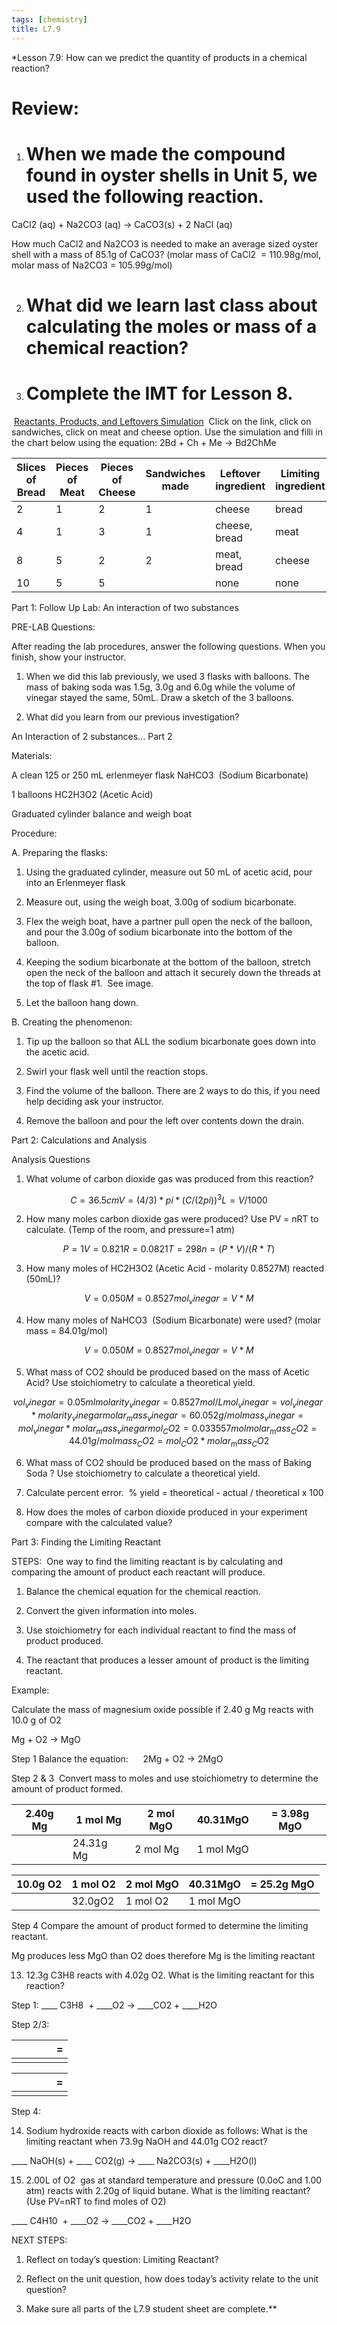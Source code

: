 ```yaml
---
tags: [chemistry]
title: L7.9
---
```

*Lesson 7.9: How can we predict the quantity of products in a chemical reaction?  

# Review:

1.  # When we made the compound found in oyster shells in Unit 5, we used the following reaction.
    

  

CaCl2 (aq) + Na2CO3 (aq) → CaCO3(s) + 2 NaCl (aq)

  

How much CaCl2 and Na2CO3 is needed to make an average sized oyster shell with a mass of 85.1g of CaCO3? (molar mass of CaCl2  = 110.98g/mol, molar mass of Na2CO3 = 105.99g/mol)

2.  # What did we learn last class about calculating the moles or mass of a chemical reaction? 
    

  

3.  # Complete the IMT for Lesson 8.
    

  

 [Reactants, Products, and Leftovers Simulation](https://phet.colorado.edu/en/simulations/reactants-products-and-leftovers)  Click on the link, click on sandwiches, click on meat and cheese option. Use the simulation and filli in the chart below using the equation: 2Bd + Ch + Me → Bd2ChMe

| Slices of Bread | Pieces of Meat | Pieces of Cheese | Sandwiches made | Leftover ingredient | Limiting ingredient |
| --------------- | -------------- | ---------------- | --------------- | ------------------- | ------------------- |
| 2               | 1              | 2                | 1               | cheese              | bread               |
| 4               | 1              | 3                | 1               | cheese, bread       | meat                |
| 8               | 5              | 2                | 2               | meat, bread         | cheese              |
| 10              | 5              | 5                |                 | none                | none                |



Part 1: Follow Up Lab: An interaction of two substances

  

PRE-LAB Questions: 

After reading the lab procedures, answer the following questions. When you finish, show your instructor. 

  

1.  When we did this lab previously, we used 3 flasks with balloons. The mass of baking soda was 1.5g, 3.0g and 6.0g while the volume of vinegar stayed the same, 50mL. Draw a sketch of the 3 balloons.
    

  
  
  
  
  
  
  

2.  What did you learn from our previous investigation? 
    

  
  
  
  

An Interaction of 2 substances… Part 2

  

Materials:

A clean 125 or 250 mL erlenmeyer flask NaHCO3  (Sodium Bicarbonate) 

1 balloons HC2H3O2 (Acetic Acid)  

Graduated cylinder balance and weigh boat

  
  

Procedure:

  

A. Preparing the flasks:

1.  Using the graduated cylinder, measure out 50 mL of acetic acid, pour into an Erlenmeyer flask
    
2.  Measure out, using the weigh boat, 3.00g of sodium bicarbonate. 
    
3.  Flex the weigh boat, have a partner pull open the neck of the balloon, and pour the 3.00g of sodium bicarbonate into the bottom of the balloon.  
    
4.  Keeping the sodium bicarbonate at the bottom of the balloon, stretch open the neck of the balloon and attach it securely down the threads at the top of flask #1.  See image.
    
5.  Let the balloon hang down.
    

  

B. Creating the phenomenon:

1.  Tip up the balloon so that ALL the sodium bicarbonate goes down into the acetic acid.
    
2.  Swirl your flask well until the reaction stops.
    
3.  Find the volume of the balloon. There are 2 ways to do this, if you need help deciding ask your instructor. 
    

  

4.  Remove the balloon and pour the left over contents down the drain.
    

  
  

Part 2: Calculations and Analysis

Analysis Questions

1.  What volume of carbon dioxide gas was produced from this reaction? 
    
``` math
C = 36.5 cm

V = (4/3)*pi*(C/(2pi))^3

L = V/1000
```
  
  

2.  How many moles carbon dioxide gas were produced? Use PV = nRT to calculate. (Temp of the room, and pressure=1 atm)
    

```math
P = 1
V = 0.821
R = 0.0821
T = 298

n = (P*V)/(R*T)
```
  
  
  
  

3.  How many moles of HC2H3O2 (Acetic Acid - molarity 0.8527M) reacted (50mL)?
    

```math
V = 0.050
M = 0.8527
mol_vinegar = V * M
```
  
  

4.  How many moles of NaHCO3  (Sodium Bicarbonate) were used? (molar mass = 84.01g/mol)

```math
V = 0.050
M = 0.8527
mol_vinegar = V * M
```
  

5.  What mass of CO2 should be produced based on the mass of Acetic Acid? Use stoichiometry to calculate a theoretical yield. 

```math
vol_vinegar = 0.05 ml
molarity_vinegar = 0.8527 mol/L
mol_vinegar = vol_vinegar * molarity_vinegar
molar_mass_vinegar = 60.052 g/mol
mass_vinegar = mol_vinegar * molar_mass_vinegar

mol_CO2 = 0.033557 mol
molar_mass_CO2 = 44.01 g/mol
mass_CO2 = mol_CO2 * molar_mass_CO2
```

6.  What mass of CO2 should be produced based on the mass of Baking Soda ? Use stoichiometry to calculate a theoretical yield. 
    

  
  
  

  

7.  Calculate percent error.  % yield = theoretical - actual / theoretical x 100
    

  
  
  
  

8.  How does the moles of carbon dioxide produced in your experiment compare with the calculated value? 
    

  
  
  
  
  

Part 3: Finding the Limiting Reactant

STEPS:  One way to find the limiting reactant is by calculating and comparing the amount of product each reactant will produce.

1.  Balance the chemical equation for the chemical reaction.
    
2.  Convert the given information into moles.
    
3.  Use stoichiometry for each individual reactant to find the mass of product produced.
    
4.  The reactant that produces a lesser amount of product is the limiting reactant.
    

Example: 

Calculate the mass of magnesium oxide possible if 2.40 g Mg reacts with 10.0 g of O2

Mg + O2 → MgO

Step 1 Balance the equation:      2Mg + O2 → 2MgO

Step 2 & 3  Convert mass to moles and use stoichiometry to determine the amount of product formed. 

| 2.40g Mg | 1 mol Mg  | 2 mol MgO | 40.31MgO  | \= 3.98g MgO |
| -------- | --------- | --------- | --------- | ------------ |
|          | 24.31g Mg | 2 mol Mg  | 1 mol MgO |              |

  
| 10.0g O2 | 1 mol O2 | 2 mol MgO | 40.31MgO  | \= 25.2g MgO |
| -------- | -------- | --------- | --------- | ------------ |
|          | 32.0gO2  | 1 mol O2  | 1 mol MgO |              |
  
  

Step 4 Compare the amount of product formed to determine the limiting reactant. 

Mg produces less MgO than O2 does therefore Mg is the limiting reactant

  
  

13. 12.3g C3H8 reacts with 4.02g O2. What is the limiting reactant for this reaction? 

  

Step 1: ____ C3H8  + ____O2 → ____CO2 + ____H2O 

Step 2/3: 

|     |     |     |     | =   | 
| --- | --- | --- | --- | --- |
|     |     |     |     |     |

|     |     |     |     | =   | 
| --- | --- | --- | --- | --- |
|     |     |     |     |     |
  

  

Step 4: 

  
  
  

14. Sodium hydroxide reacts with carbon dioxide as follows: What is the limiting reactant when 73.9g NaOH and 44.01g CO2 react? 

  

____ NaOH(s) + ____ CO2(g) → ____ Na2CO3(s) + ____H2O(l)

  
  
  
  
  
  
  
  
  
  
  
  
  

15. 2.00L of O2  gas at standard temperature and pressure (0.0oC and 1.00 atm) reacts with 2.20g of liquid butane. What is the limiting reactant? (Use PV=nRT to find moles of O2)

  

____ C4H10  + ____O2 → ____CO2 + ____H2O 

  
  
  
  
  
  
  
  
  
  
  
  

  

NEXT STEPS:

1.  Reflect on today’s question: Limiting Reactant? 
    

  

2.  Reflect on the unit question, how does today’s activity relate to the unit question? 
    

  

3.  Make sure all parts of the L7.9 student sheet are complete.**